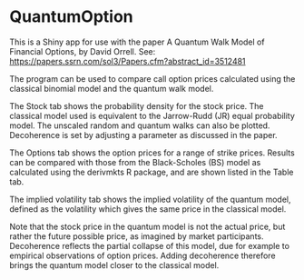 # QuantumOption

This is a Shiny app for use with the paper A Quantum Walk Model of Financial Options, by David Orrell.
See: https://papers.ssrn.com/sol3/Papers.cfm?abstract_id=3512481

The program can be used to compare call option prices calculated using the classical binomial model and the quantum walk model.

The Stock tab shows the probability density for the stock price. The classical model used is equivalent to the Jarrow-Rudd (JR) equal probability model. 
The unscaled random and quantum walks can also be plotted. Decoherence is set by adjusting a parameter as discussed in the paper.

The Options tab shows the option prices for a range of strike prices. Results can be compared with those from the Black-Scholes (BS) model as calculated 
using the derivmkts R package, and are shown listed in the Table tab.

The implied volatility tab shows the implied volatility of the quantum model, defined as the volatility which gives the same price in the classical model.

Note that the stock price in the quantum model is not the actual price, but rather the future possible price, as imagined by market participants. Decoherence 
reflects the partial collapse of this model, due for example to empirical observations of option prices. Adding decoherence therefore brings the quantum model 
closer to the classical model.
